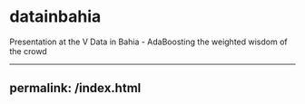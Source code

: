 # datainbahia
Presentation at the V Data in Bahia - AdaBoosting the weighted wisdom of the crowd


---
permalink: /index.html
---
